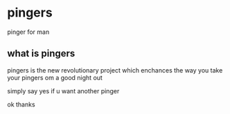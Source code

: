 # pingers
pinger for man

## what is pingers
pingers is the new revolutionary project which enchances the way you take your pingers om a good night out

simply say yes if u want another pinger

ok thanks
